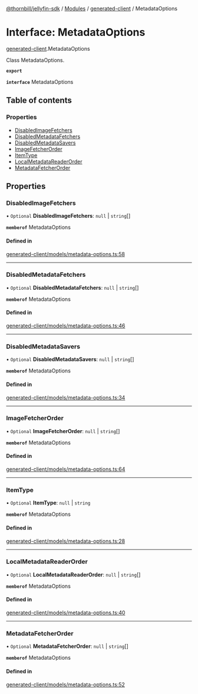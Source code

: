 [@thornbill/jellyfin-sdk](../README.md) / [Modules](../modules.md) / [generated-client](../modules/generated_client.md) / MetadataOptions

# Interface: MetadataOptions

[generated-client](../modules/generated_client.md).MetadataOptions

Class MetadataOptions.

**`export`**

**`interface`** MetadataOptions

## Table of contents

### Properties

- [DisabledImageFetchers](generated_client.MetadataOptions.md#disabledimagefetchers)
- [DisabledMetadataFetchers](generated_client.MetadataOptions.md#disabledmetadatafetchers)
- [DisabledMetadataSavers](generated_client.MetadataOptions.md#disabledmetadatasavers)
- [ImageFetcherOrder](generated_client.MetadataOptions.md#imagefetcherorder)
- [ItemType](generated_client.MetadataOptions.md#itemtype)
- [LocalMetadataReaderOrder](generated_client.MetadataOptions.md#localmetadatareaderorder)
- [MetadataFetcherOrder](generated_client.MetadataOptions.md#metadatafetcherorder)

## Properties

### DisabledImageFetchers

• `Optional` **DisabledImageFetchers**: ``null`` \| `string`[]

**`memberof`** MetadataOptions

#### Defined in

[generated-client/models/metadata-options.ts:58](https://github.com/thornbill/jellyfin-sdk-typescript/blob/b5d0506/src/generated-client/models/metadata-options.ts#L58)

___

### DisabledMetadataFetchers

• `Optional` **DisabledMetadataFetchers**: ``null`` \| `string`[]

**`memberof`** MetadataOptions

#### Defined in

[generated-client/models/metadata-options.ts:46](https://github.com/thornbill/jellyfin-sdk-typescript/blob/b5d0506/src/generated-client/models/metadata-options.ts#L46)

___

### DisabledMetadataSavers

• `Optional` **DisabledMetadataSavers**: ``null`` \| `string`[]

**`memberof`** MetadataOptions

#### Defined in

[generated-client/models/metadata-options.ts:34](https://github.com/thornbill/jellyfin-sdk-typescript/blob/b5d0506/src/generated-client/models/metadata-options.ts#L34)

___

### ImageFetcherOrder

• `Optional` **ImageFetcherOrder**: ``null`` \| `string`[]

**`memberof`** MetadataOptions

#### Defined in

[generated-client/models/metadata-options.ts:64](https://github.com/thornbill/jellyfin-sdk-typescript/blob/b5d0506/src/generated-client/models/metadata-options.ts#L64)

___

### ItemType

• `Optional` **ItemType**: ``null`` \| `string`

**`memberof`** MetadataOptions

#### Defined in

[generated-client/models/metadata-options.ts:28](https://github.com/thornbill/jellyfin-sdk-typescript/blob/b5d0506/src/generated-client/models/metadata-options.ts#L28)

___

### LocalMetadataReaderOrder

• `Optional` **LocalMetadataReaderOrder**: ``null`` \| `string`[]

**`memberof`** MetadataOptions

#### Defined in

[generated-client/models/metadata-options.ts:40](https://github.com/thornbill/jellyfin-sdk-typescript/blob/b5d0506/src/generated-client/models/metadata-options.ts#L40)

___

### MetadataFetcherOrder

• `Optional` **MetadataFetcherOrder**: ``null`` \| `string`[]

**`memberof`** MetadataOptions

#### Defined in

[generated-client/models/metadata-options.ts:52](https://github.com/thornbill/jellyfin-sdk-typescript/blob/b5d0506/src/generated-client/models/metadata-options.ts#L52)
